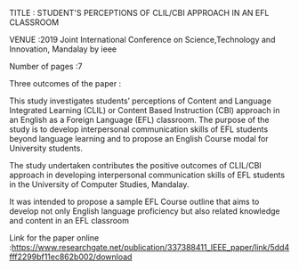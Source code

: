 TITLE : STUDENT'S PERCEPTIONS OF CLIL/CBI APPROACH IN AN EFL CLASSROOM

VENUE :2019 Joint International Conference on Science,Technology and Innovation, Mandalay by ieee

Number of pages :7

Three outcomes of the paper :

This study investigates students’ perceptions of Content and Language Integrated Learning (CLIL) or Content Based Instruction (CBI) approach in an English as a Foreign Language (EFL) classroom. The purpose of the study is to develop interpersonal communication skills of EFL students beyond language learning and to propose an English Course modal for University students.

The study undertaken contributes the positive outcomes of CLIL/CBI approach in developing interpersonal communication skills of EFL students in the University of Computer Studies, Mandalay.

It was intended to propose a sample EFL Course outline that aims to develop not only English language proficiency but also related knowledge and content in an EFL classroom

Link for the paper online :https://www.researchgate.net/publication/337388411_IEEE_paper/link/5dd4fff2299bf11ec862b002/download
